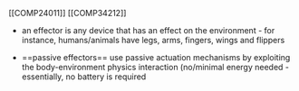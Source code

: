 [[COMP24011]] 
[[COMP34212]]

- an effector is any device that has an effect on the environment - for instance, humans/animals have legs, arms, fingers, wings and flippers

- ==passive effectors== use passive actuation mechanisms by exploiting the body-environment physics interaction (no/minimal energy needed - essentially, no battery is required